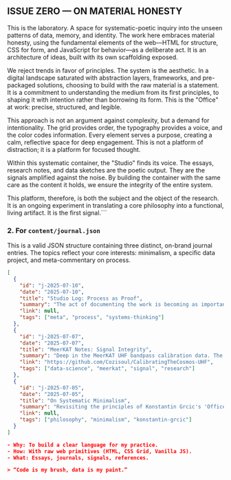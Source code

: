 ## ISSUE ZERO — ON MATERIAL HONESTY

This is the laboratory. A space for systematic-poetic inquiry into the unseen patterns of data, memory, and identity. The work here embraces material honesty, using the fundamental elements of the web—HTML for structure, CSS for form, and JavaScript for behavior—as a deliberate act. It is an architecture of ideas, built with its own scaffolding exposed.

We reject trends in favor of principles. The system is the aesthetic. In a digital landscape saturated with abstraction layers, frameworks, and pre-packaged solutions, choosing to build with the raw material is a statement. It is a commitment to understanding the medium from its first principles, to shaping it with intention rather than borrowing its form. This is the "Office" at work: precise, structured, and legible.

This approach is not an argument against complexity, but a demand for intentionality. The grid provides order, the typography provides a voice, and the color codes information. Every element serves a purpose, creating a calm, reflective space for deep engagement. This is not a platform of distraction; it is a platform for focused thought.

Within this systematic container, the "Studio" finds its voice. The essays, research notes, and data sketches are the poetic output. They are the signals amplified against the noise. By building the container with the same care as the content it holds, we ensure the integrity of the entire system.

This platform, therefore, is both the subject and the object of the research. It is an ongoing experiment in translating a core philosophy into a functional, living artifact. It is the first signal.```

### 2. For `content/journal.json`

This is a valid JSON structure containing three distinct, on-brand journal entries. The topics reflect your core interests: minimalism, a specific data project, and meta-commentary on process.

```json
[
  {
    "id": "j-2025-07-10",
    "date": "2025-07-10",
    "title": "Studio Log: Process as Proof",
    "summary": "The act of documenting the work is becoming as important as the work itself. Adopting a 'working in public' model forces clarity and provides a layer of accountability. The journal is not an archive of finished thoughts, but a log of the system in motion.",
    "link": null,
    "tags": ["meta", "process", "systems-thinking"]
  },
  {
    "id": "j-2025-07-07",
    "date": "2025-07-07",
    "title": "MeerKAT Notes: Signal Integrity",
    "summary": "Deep in the MeerKAT UHF bandpass calibration data. The initial challenge is separating the astronomical signal from the systemic noise. It's a process of purification—finding the single, clear voice within the cosmic static. The parallels to archival work are impossible to ignore.",
    "link": "https://github.com/Cozisoul/CalibratingTheCosmos-UHF",
    "tags": ["data-science", "meerkat", "signal", "research"]
  },
  {
    "id": "j-2025-07-05",
    "date": "2025-07-05",
    "title": "On Systematic Minimalism",
    "summary": "Revisiting the principles of Konstantin Grcic's 'Office for Design'. The idea of a practice as an 'office' rather than a 'studio' resonates deeply. It implies a systematic, professional, and tool-agnostic approach to creative problems. Structure is not a constraint; it is the ultimate enabler of freedom.",
    "link": null,
    "tags": ["philosophy", "minimalism", "konstantin-grcic"]
  }
]

- Why: To build a clear language for my practice.
- How: With raw web primitives (HTML, CSS Grid, Vanilla JS).
- What: Essays, journals, signals, references.

> “Code is my brush, data is my paint.”